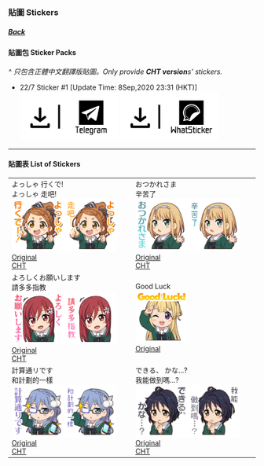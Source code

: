 ### 貼圖 Stickers
##### [Back](HostsCreation.md)

#### 貼圖包 Sticker Packs<br>
<i>^ 只包含正體中文翻譯版貼圖。Only provide **CHT version**s' stickers.</i>
- 22/7 Sticker #1 [Update Time: 8Sep,2020 23:31 (HKT)]<br> 
<a target="_blank" rel="noopener noreferrer" href="https://t.me/addstickers/sticker227_1"><img src="../../Img/Download_Telegram.png" height="100"></a>
<a target="_blank" rel="noopener noreferrer" href="https://whatsticker.online/p/335685MXmUWmK/HK/zh"><img src="../../Img/Download_Whatsticker.png" height="100"></a>

---

#### 貼圖表 List of Stickers<br>

<table>
 <tr>
<td>よっしゃ 行くで!<br>よっしゃ 走吧!<br>
 <img src="../../Img/Nanaon/Stamp/Original/10000001.png" width="45%"><img src="../../Img/Nanaon/Stamp/CHT/10000001.png" width="45%"><br>
 <a target="_blank" rel="noopener noreferrer" href="https://github.com/LYHPandaKing/227PhotoBackup/raw/master/Img/Nanaon/Stamp/Original/10000001.png">Original</a><br>
 <a target="_blank" rel="noopener noreferrer" href="https://github.com/LYHPandaKing/227PhotoBackup/raw/master/Img/Nanaon/Stamp/CHT/10000001.png">CHT</a><br></td>
<td>おつかれさま<br>辛苦了<br>
 <img src="../../Img/Nanaon/Stamp/Original/10000002.png" width="45%"><img src="../../Img/Nanaon/Stamp/CHT/10000002.png" width="45%"><br>
 <a target="_blank" rel="noopener noreferrer" href="https://github.com/LYHPandaKing/227PhotoBackup/raw/master/Img/Nanaon/Stamp/Original/10000002.png">Original</a><br>
 <a target="_blank" rel="noopener noreferrer" href="https://github.com/LYHPandaKing/227PhotoBackup/raw/master/Img/Nanaon/Stamp/CHT/10000002.png">CHT</a><br></td>
 </tr>
 <tr>
<td>よろしくお願いします<br>請多多指教<br>
 <img src="../../Img/Nanaon/Stamp/Original/10000003.png" width="45%"><img src="../../Img/Nanaon/Stamp/CHT/10000003.png" width="45%"><br>
 <a target="_blank" rel="noopener noreferrer" href="https://github.com/LYHPandaKing/227PhotoBackup/raw/master/Img/Nanaon/Stamp/Original/10000003.png">Original</a><br>
 <a target="_blank" rel="noopener noreferrer" href="https://github.com/LYHPandaKing/227PhotoBackup/raw/master/Img/Nanaon/Stamp/CHT/10000003.png">CHT</a><br></td>
<td>Good Luck<br>
 <img src="../../Img/Nanaon/Stamp/Original/10000004.png" width="45%"><br>
 <a target="_blank" rel="noopener noreferrer" href="https://github.com/LYHPandaKing/227PhotoBackup/raw/master/Img/Nanaon/Stamp/Original/10000004.png">Original</a><br>
 </tr>
 <tr>
<td>計算通リです<br>和計劃的一樣<br>
 <img src="../../Img/Nanaon/Stamp/Original/10000005.png" width="45%"><img src="../../Img/Nanaon/Stamp/CHT/10000005.png" width="45%"><br>
 <a target="_blank" rel="noopener noreferrer" href="https://github.com/LYHPandaKing/227PhotoBackup/raw/master/Img/Nanaon/Stamp/Original/10000005.png">Original</a><br>
 <a target="_blank" rel="noopener noreferrer" href="https://github.com/LYHPandaKing/227PhotoBackup/raw/master/Img/Nanaon/Stamp/CHT/10000005.png">CHT</a><br></td>
<td>できる、 かな...?<br>我能做到嗎...?<br>
 <img src="../../Img/Nanaon/Stamp/Original/10000006.png" width="45%"><img src="../../Img/Nanaon/Stamp/CHT/10000006.png" width="45%"><br>
 <a target="_blank" rel="noopener noreferrer" href="https://github.com/LYHPandaKing/227PhotoBackup/raw/master/Img/Nanaon/Stamp/Original/10000006.png">Original</a><br>
 <a target="_blank" rel="noopener noreferrer" href="https://github.com/LYHPandaKing/227PhotoBackup/raw/master/Img/Nanaon/Stamp/CHT/10000006.png">CHT</a><br></td>
 </tr>
</table>
